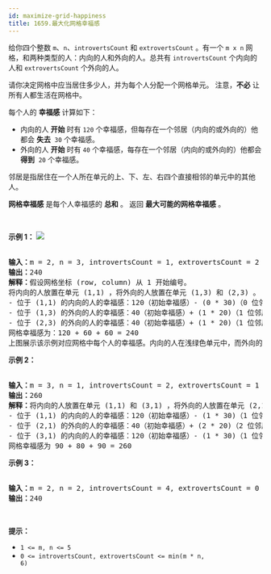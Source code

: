 ```yaml
---
id: maximize-grid-happiness
title: 1659.最大化网格幸福感
---
```

给你四个整数 <code>m</code>、<code>n</code>、<code>introvertsCount</code> 和 <code>extrovertsCount</code> 。有一个 <code>m x n</code> 网格，和两种类型的人：内向的人和外向的人。总共有 <code>introvertsCount</code> 个内向的人和 <code>extrovertsCount</code> 个外向的人。

请你决定网格中应当居住多少人，并为每个人分配一个网格单元。 注意，**不必** 让所有人都生活在网格中。

每个人的 **幸福感** 计算如下：


- 内向的人 **开始** 时有 <code>120</code> 个幸福感，但每存在一个邻居（内向的或外向的）他都会 **失去**  <code>30</code> 个幸福感。
- 外向的人 **开始** 时有 <code>40</code> 个幸福感，每存在一个邻居（内向的或外向的）他都会 **得到**  <code>20</code> 个幸福感。

邻居是指居住在一个人所在单元的上、下、左、右四个直接相邻的单元中的其他人。

**网格幸福感** 是每个人幸福感的 **总和** 。 返回 **最大可能的网格幸福感** 。

 

**示例 1：**
![](https://assets.leetcode-cn.com/aliyun-lc-upload/uploads/2020/11/15/grid_happiness.png)

<pre><br/><strong>输入：</strong>m = 2, n = 3, introvertsCount = 1, extrovertsCount = 2<br/><strong>输出：</strong>240<br/><strong>解释：</strong>假设网格坐标 (row, column) 从 1 开始编号。<br/>将内向的人放置在单元 (1,1) ，将外向的人放置在单元 (1,3) 和 (2,3) 。<br/>- 位于 (1,1) 的内向的人的幸福感：120（初始幸福感）- (0 * 30)（0 位邻居）= 120<br/>- 位于 (1,3) 的外向的人的幸福感：40（初始幸福感）+ (1 * 20)（1 位邻居）= 60<br/>- 位于 (2,3) 的外向的人的幸福感：40（初始幸福感）+ (1 * 20)（1 位邻居）= 60<br/>网格幸福感为：120 + 60 + 60 = 240<br/>上图展示该示例对应网格中每个人的幸福感。内向的人在浅绿色单元中，而外向的人在浅紫色单元中。<br/></pre>

**示例 2：**


<pre><br/><strong>输入：</strong>m = 3, n = 1, introvertsCount = 2, extrovertsCount = 1<br/><strong>输出：</strong>260<br/><strong>解释：</strong>将内向的人放置在单元 (1,1) 和 (3,1) ，将外向的人放置在单元 (2,1) 。<br/>- 位于 (1,1) 的内向的人的幸福感：120（初始幸福感）- (1 * 30)（1 位邻居）= 90<br/>- 位于 (2,1) 的外向的人的幸福感：40（初始幸福感）+ (2 * 20)（2 位邻居）= 80<br/>- 位于 (3,1) 的内向的人的幸福感：120（初始幸福感）- (1 * 30)（1 位邻居）= 90<br/>网格幸福感为 90 + 80 + 90 = 260<br/></pre>

**示例 3：**


<pre><br/><strong>输入：</strong>m = 2, n = 2, introvertsCount = 4, extrovertsCount = 0<br/><strong>输出：</strong>240<br/></pre>

 

**提示：**


- <code>1 &lt;= m, n &lt;= 5</code>
- <code>0 &lt;= introvertsCount, extrovertsCount &lt;= min(m * n, 6)</code>
